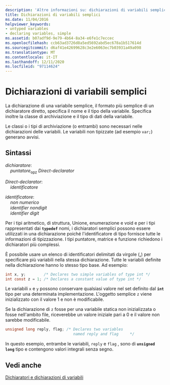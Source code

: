```yaml
---
description: 'Altre informazioni su: dichiarazioni di variabili semplici'
title: Dichiarazioni di variabili semplici
ms.date: 11/04/2016
helpviewer_keywords:
- untyped variables
- declaring variables, simple
ms.assetid: b07adf9d-9e79-4b64-8a34-e6fe1c7eccec
ms.openlocfilehash: ccb63ad3726d8a5ed5692abd5ec678a1b517614d
ms.sourcegitcommit: d6af41e42699628c3e2e6063ec7b03931a49a098
ms.translationtype: MT
ms.contentlocale: it-IT
ms.lasthandoff: 12/11/2020
ms.locfileid: "97114624"
---
```

# <a name="simple-variable-declarations"></a>Dichiarazioni di variabili semplici

La dichiarazione di una variabile semplice, il formato più semplice di un dichiaratore diretto, specifica il nome e il tipo della variabile. Specifica inoltre la classe di archiviazione e il tipo di dati della variabile.

Le classi o i tipi di archiviazione (o entrambi) sono necessari nelle dichiarazioni delle variabili. Le variabili non tipizzate (ad esempio `var;`) generano avvisi.

## <a name="syntax"></a>Sintassi

*dichiaratore*:<br/>
&nbsp;&nbsp;&nbsp;&nbsp;*puntatore*<sub>opz</sub> *Direct-declarator*

*Direct-declarator*:<br/>
&nbsp;&nbsp;&nbsp;&nbsp;*identificatore*

*identificatore*:<br/>
&nbsp;&nbsp;&nbsp;&nbsp;*non numerico*<br/>
&nbsp;&nbsp;&nbsp;&nbsp;*identifier* *nondigit*<br/>
&nbsp;&nbsp;&nbsp;&nbsp;*identifier* *digit*

Per i tipi aritmetico, di struttura, Unione, enumerazione e void e per i tipi rappresentati dai **`typedef`** nomi, i dichiaratori semplici possono essere utilizzati in una dichiarazione poiché l'identificatore di tipo fornisce tutte le informazioni di tipizzazione. I tipi puntatore, matrice e funzione richiedono i dichiaratori più complessi.

È possibile usare un elenco di identificatori delimitati da virgole (**,**) per specificare più variabili nella stessa dichiarazione. Tutte le variabili definite nella dichiarazione hanno lo stesso tipo base. Ad esempio:

```C
int x, y;        /* Declares two simple variables of type int */
int const z = 1; /* Declares a constant value of type int */
```

Le variabili `x` e `y` possono conservare qualsiasi valore nel set definito dal **`int`** tipo per una determinata implementazione. L'oggetto semplice `z` viene inizializzato con il valore 1 e non è modificabile.

Se la dichiarazione di `z` fosse per una variabile statica non inizializzata o fosse nell'ambito file, riceverebbe un valore iniziale pari a 0 e il valore non sarebbe modificabile.

```C
unsigned long reply, flag; /* Declares two variables
                              named reply and flag     */
```

In questo esempio, entrambe le variabili, `reply` e `flag` , sono di **`unsigned long`** tipo e contengono valori integrali senza segno.

## <a name="see-also"></a>Vedi anche

[Dichiaratori e dichiarazioni di variabili](../c-language/declarators-and-variable-declarations.md)
